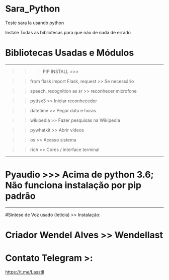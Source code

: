 # Sara_Python
Teste sara Ia usando python

Instale Todas as bibliotecas para que não de nada de errado


# Bibliotecas Usadas e Módulos 

**********************************

>>> PIP INSTALL >>>

>>from flask import Flask, request  >> Se necessário

>>speech_recognition as sr   >> reconhecer microfone

>>pyttsx3     >> Iniciar reconhecedor 

>>datetime    >> Pegar data e horas 

>>wikipedia   >> Fazer pesquisas na Wikipedia

>>pywhatkit   >>  Abrir vídeos

>>os          >> Acesso sistema

>>rich        >>  Cores  / interface terminal

**********************************

# Pyaudio >>> Acima de python 3.6; Não funciona instalação por pip padrão
**********************************

#Sintese de Voz usado (letícia) >> Instalação:




# Criador Wendel Alves >> Wendellast

# Contato Telegram >:
https://t.me/Lasstll